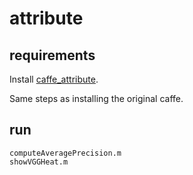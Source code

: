 # attribute

## requirements

Install [caffe\_attribute](https://github.com/hguosc/caffe_attribute).

Same steps as installing the original caffe.

## run
```
computeAveragePrecision.m
showVGGHeat.m
```
